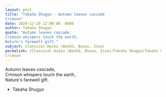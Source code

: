 ```yaml
---
layout: post
title: "Takaha Shugyo - Autumn leaves cascade  
Crimson"
date: 2024-12-28 12:00:00 -0000
author: Takaha Shugyo
quote: "Autumn leaves cascade,  
Crimson whispers touch the earth,  
Nature's farewell gift."
subject: Classical Haiku (Bashō, Buson, Issa)
permalink: /Classical Haiku (Bashō, Buson, Issa)/Takaha Shugyo/Takaha Shugyo - Autumn leaves cascade  
Crimson
---
```


Autumn leaves cascade,  
Crimson whispers touch the earth,  
Nature's farewell gift.

- Takaha Shugyo
